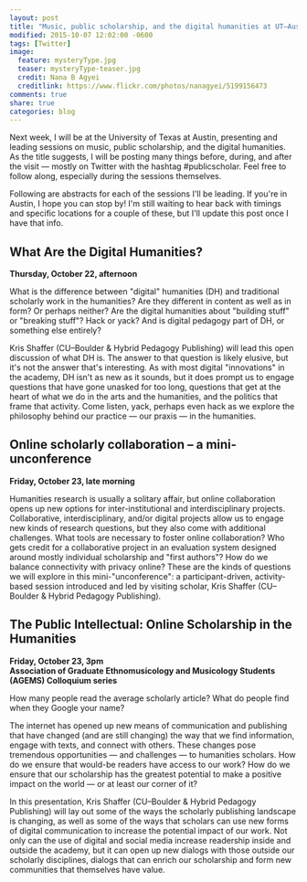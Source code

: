 ```yaml
---
layout: post
title: "Music, public scholarship, and the digital humanities at UT–Austin"
modified: 2015-10-07 12:02:00 -0600
tags: [Twitter]
image:
  feature: mysteryType.jpg
  teaser: mysteryType-teaser.jpg
  credit: Nana B Agyei
  creditlink: https://www.flickr.com/photos/nanagyei/5199156473
comments: true
share: true
categories: blog
---
```


Next week, I will be at the University of Texas at Austin, presenting and leading sessions on music, public scholarship, and the digital humanities. As the title suggests, I will be posting many things before, during, and after the visit — mostly on Twitter with the hashtag #publicscholar. Feel free to follow along, especially during the sessions themselves. 

Following are abstracts for each of the sessions I'll be leading. If you're in Austin, I hope you can stop by! I'm still waiting to hear back with timings and specific locations for a couple of these, but I'll update this post once I have that info.


## What Are the Digital Humanities?

**Thursday, October 22, afternoon**

What is the difference between "digital" humanities (DH) and traditional scholarly work in the humanities? Are they different in content as well as in form? Or perhaps neither? Are the digital humanities about "building stuff" or "breaking stuff"? Hack or yack? And is digital pedagogy part of DH, or something else entirely?

Kris Shaffer (CU–Boulder & Hybrid Pedagogy Publishing) will lead this open discussion of what DH is. The answer to that question is likely elusive, but it's not the answer that's interesting. As with most digital "innovations" in the academy, DH isn't as new as it sounds, but it does prompt us to engage questions that have gone unasked for too long, questions that get at the heart of what we do in the arts and the humanities, and the politics that frame that activity. Come listen, yack, perhaps even hack as we explore the philosophy behind our practice ― our praxis ― in the humanities.



## Online scholarly collaboration – a mini-unconference

**Friday, October 23, late morning**

Humanities research is usually a solitary affair, but online collaboration opens up new options for inter-institutional and interdisciplinary projects. Collaborative, interdisciplinary, and/or digital projects allow us to engage new kinds of research questions, but they also come with additional challenges. What tools are necessary to foster online collaboration? Who gets credit for a collaborative project in an evaluation system designed around mostly individual scholarship and "first authors"? How do we balance connectivity with privacy online? These are the kinds of questions we will explore in this mini-"unconference": a participant-driven, activity-based session introduced and led by visiting scholar, Kris Shaffer (CU–Boulder & Hybrid Pedagogy Publishing).



## The Public Intellectual: Online Scholarship in the Humanities

**Friday, October 23, 3pm**  
**Association of Graduate Ethnomusicology and Musicology Students (AGEMS) Colloquium series**

How many people read the average scholarly article? What do people find when they Google your name? 

The internet has opened up new means of communication and publishing that have changed (and are still changing) the way that we find information, engage with texts, and connect with others. These changes pose tremendous opportunities ― and challenges ― to humanities scholars. How do we ensure that would-be readers have access to our work? How do we ensure that our scholarship has the greatest potential to make a positive impact on the world ― or at least our corner of it? 

In this presentation, Kris Shaffer (CU–Boulder & Hybrid Pedagogy Publishing) will lay out some of the ways the scholarly publishing landscape is changing, as well as some of the ways that scholars can use new forms of digital communication to increase the potential impact of our work. Not only can the use of digital and social media increase readership inside and outside the academy, but it can open up new dialogs with those outside our scholarly disciplines, dialogs that can enrich our scholarship and form new communities that themselves have value.